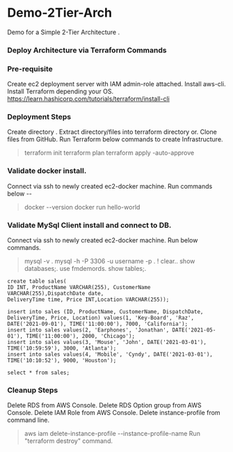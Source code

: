 # Demo-2Tier-Arch
Demo for a Simple 2-Tier Architecture .

### Deploy Architecture via Terraform Commands
### Pre-requisite
Create ec2 deployment server with IAM admin-role attached.
Install aws-cli.
Install Terraform depending your OS.
https://learn.hashicorp.com/tutorials/terraform/install-cli


### Deployment Steps
Create directory <terraform>.
Extract directory/files into terraform directory or.
Clone files from GitHub.
Run Terraform below commands to create Infrastructure.
> terraform init
> terraform plan
> terraform apply -auto-approve

### Validate docker install.
Connect via ssh to newly created ec2-docker machine.
Run commands below --
> docker --version
> docker run hello-world

### Validate MySql Client install and connect to DB.
Connect via ssh to newly created ec2-docker machine.
Run below commands.
> mysql -v .
> mysql -h <db-endpoint> -P 3306 -u username -p <manuallyentry>.
> \! clear..
> show databases;.
> use fmdemords.
> show tables;.

    create table sales(
    ID INT, ProductName VARCHAR(255), CustomerName VARCHAR(255),DispatchDate date,
    DeliveryTime time, Price INT,Location VARCHAR(255));

    insert into sales (ID, ProductName, CustomerName, DispatchDate, DeliveryTime, Price, Location) values(1, 'Key-Board', 'Raz', DATE('2021-09-01'), TIME('11:00:00'), 7000, 'California');
    insert into sales values(2, 'Earphones', 'Jonathan', DATE('2021-05-01'), TIME('11:00:00'), 2000, 'Chicago');
    insert into sales values(3, 'Mouse', 'John', DATE('2021-03-01'), TIME('10:59:59'), 3000, 'Atlanta');
    insert into sales values(4, 'Mobile', 'Cyndy', DATE('2021-03-01'), TIME('10:10:52'), 9000, 'Houston');

    select * from sales;


### Cleanup Steps
Delete RDS from AWS Console.
Delete RDS Option group from AWS Console.
Delete IAM Role from AWS Console.
Delete instance-profile from command line.
> aws iam delete-instance-profile --instance-profile-name <instance-profile-name>
Run "terraform destroy"  command.
